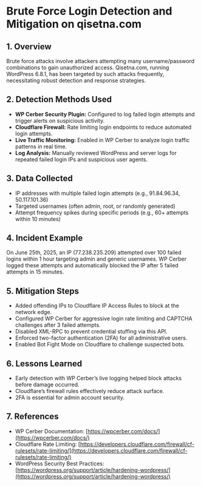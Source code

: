 # Brute Force Login Detection and Mitigation on qisetna.com

## 1. Overview  
Brute force attacks involve attackers attempting many username/password combinations to gain unauthorized access. Qisetna.com, running WordPress 6.8.1, has been targeted by such attacks frequently, necessitating robust detection and response strategies.

## 2. Detection Methods Used  
- **WP Cerber Security Plugin:** Configured to log failed login attempts and trigger alerts on suspicious activity.  
- **Cloudflare Firewall:** Rate limiting login endpoints to reduce automated login attempts.  
- **Live Traffic Monitoring:** Enabled in WP Cerber to analyze login traffic patterns in real time.  
- **Log Analysis:** Manually reviewed WordPress and server logs for repeated failed login IPs and suspicious user agents.

## 3. Data Collected  
- IP addresses with multiple failed login attempts (e.g., 91.84.96.34, 50.117.101.36)  
- Targeted usernames (often admin, root, or randomly generated)  
- Attempt frequency spikes during specific periods (e.g., 60+ attempts within 10 minutes)

## 4. Incident Example  
On June 25th, 2025, an IP (77.238.235.209) attempted over 100 failed logins within 1 hour targeting admin and generic usernames. WP Cerber logged these attempts and automatically blocked the IP after 5 failed attempts in 15 minutes.

## 5. Mitigation Steps  
- Added offending IPs to Cloudflare IP Access Rules to block at the network edge.  
- Configured WP Cerber for aggressive login rate limiting and CAPTCHA challenges after 3 failed attempts.  
- Disabled XML-RPC to prevent credential stuffing via this API.  
- Enforced two-factor authentication (2FA) for all administrative users.  
- Enabled Bot Fight Mode on Cloudflare to challenge suspected bots.

## 6. Lessons Learned  
- Early detection with WP Cerber’s live logging helped block attacks before damage occurred.  
- Cloudflare’s firewall rules effectively reduce attack surface.  
- 2FA is essential for admin account security.

## 7. References  
- WP Cerber Documentation: [https://wpcerber.com/docs/](https://wpcerber.com/docs/)  
- Cloudflare Rate Limiting: [https://developers.cloudflare.com/firewall/cf-rulesets/rate-limiting/](https://developers.cloudflare.com/firewall/cf-rulesets/rate-limiting/)  
- WordPress Security Best Practices: [https://wordpress.org/support/article/hardening-wordpress/](https://wordpress.org/support/article/hardening-wordpress/)

